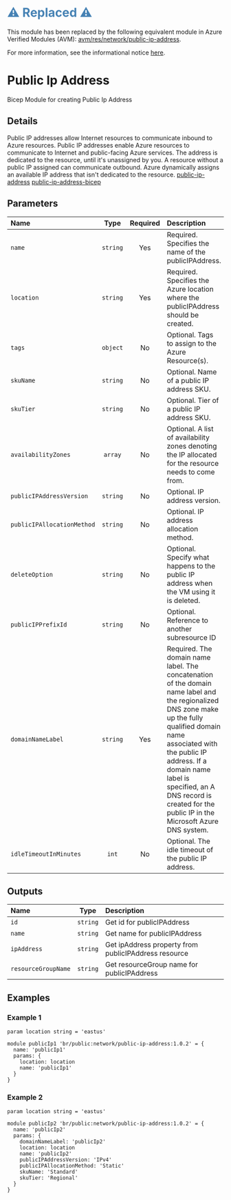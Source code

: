 <h1 style="color: steelblue;">⚠️ Replaced ⚠️</h1>

This module has been replaced by the following equivalent module in Azure Verified Modules (AVM): [avm/res/network/public-ip-address](https://github.com/Azure/bicep-registry-modules/tree/main/avm/res/network/public-ip-address).

For more information, see the informational notice [here](https://github.com/Azure/bicep-registry-modules?tab=readme-ov-file#%EF%B8%8F-new-standard-for-bicep-modules---avm-%EF%B8%8F).

# Public Ip Address

Bicep Module for creating Public Ip Address

## Details

Public IP addresses allow Internet resources to communicate inbound to Azure resources. Public IP addresses enable Azure resources to communicate to Internet and public-facing Azure services. The address is dedicated to the resource, until it's unassigned by you. A resource without a public IP assigned can communicate outbound. Azure dynamically assigns an available IP address that isn't dedicated to the resource.
[public-ip-address](https://learn.microsoft.com/en-us/azure/virtual-network/ip-services/public-ip-addresses)
[public-ip-address-bicep](https://learn.microsoft.com/en-us/azure/templates/microsoft.network/publicipaddresses?pivots=deployment-language-bicep)

## Parameters

| Name                       | Type     | Required | Description                                                                                                                                                                                                                                                                                                   |
| :------------------------- | :------: | :------: | :------------------------------------------------------------------------------------------------------------------------------------------------------------------------------------------------------------------------------------------------------------------------------------------------------------ |
| `name`                     | `string` | Yes      | Required. Specifies the name of the publicIPAddress.                                                                                                                                                                                                                                                          |
| `location`                 | `string` | Yes      | Required. Specifies the Azure location where the publicIPAddress should be created.                                                                                                                                                                                                                           |
| `tags`                     | `object` | No       | Optional. Tags to assign to the Azure Resource(s).                                                                                                                                                                                                                                                            |
| `skuName`                  | `string` | No       | Optional. Name of a public IP address SKU.                                                                                                                                                                                                                                                                    |
| `skuTier`                  | `string` | No       | Optional. Tier of a public IP address SKU.                                                                                                                                                                                                                                                                    |
| `availabilityZones`        | `array`  | No       | Optional. A list of availability zones denoting the IP allocated for the resource needs to come from.                                                                                                                                                                                                         |
| `publicIPAddressVersion`   | `string` | No       | Optional. IP address version.                                                                                                                                                                                                                                                                                 |
| `publicIPAllocationMethod` | `string` | No       | Optional. IP address allocation method.                                                                                                                                                                                                                                                                       |
| `deleteOption`             | `string` | No       | Optional. Specify what happens to the public IP address when the VM using it is deleted.                                                                                                                                                                                                                      |
| `publicIPPrefixId`         | `string` | No       | Optional. Reference to another subresource ID                                                                                                                                                                                                                                                                 |
| `domainNameLabel`          | `string` | Yes      | Required. The domain name label. The concatenation of the domain name label and the regionalized DNS zone make up the fully qualified domain name associated with the public IP address. If a domain name label is specified, an A DNS record is created for the public IP in the Microsoft Azure DNS system. |
| `idleTimeoutInMinutes`     | `int`    | No       | Optional. The idle timeout of the public IP address.                                                                                                                                                                                                                                                          |

## Outputs

| Name                | Type     | Description                                          |
| :------------------ | :------: | :--------------------------------------------------- |
| `id`                | `string` | Get id for publicIPAddress                           |
| `name`              | `string` | Get name for publicIPAddress                         |
| `ipAddress`         | `string` | Get ipAddress property from publicIPAddress resource |
| `resourceGroupName` | `string` | Get resourceGroup name for publicIPAddress           |

## Examples

### Example 1

```bicep
param location string = 'eastus'

module publicIp1 'br/public:network/public-ip-address:1.0.2' = {
  name: 'publicIp1'
  params: {
    location: location
    name: 'publicIp1'
  }
}
```

### Example 2

```bicep
param location string = 'eastus'

module publicIp2 'br/public:network/public-ip-address:1.0.2' = {
  name: 'publicIp2'
  params: {
    domainNameLabel: 'publicIp2'
    location: location
    name: 'publicIp2'
    publicIPAddressVersion: 'IPv4'
    publicIPAllocationMethod: 'Static'
    skuName: 'Standard'
    skuTier: 'Regional'
  }
}
```
